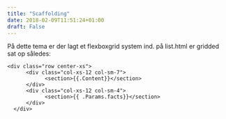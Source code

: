 ```yaml
---
title: "Scaffolding"
date: 2018-02-09T11:51:24+01:00
draft: False
---
```


På dette tema er der lagt et flexboxgrid system ind. på list.html er gridded sat op således:

<div class="row center-xs">
    <div class="col-xs-12 col-md-8">
        <div class="box">
              </div>
        </div>
    </div>
</div>


    <div class="row center-xs">
          <div class="col-xs-12 col-sm-7">
                <section>{{.Content}}</section>
          </div>
          <div class="col-xs-12 col-sm-4">
                <section>{{ .Params.facts}}</section>
          </div>
      </div>
